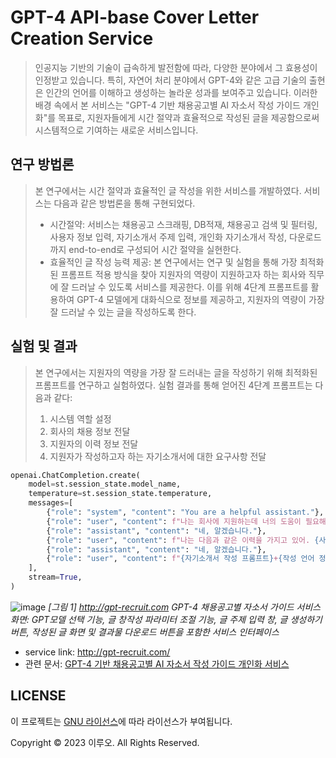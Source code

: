 # GPT-4 API-base Cover Letter Creation Service

> 인공지능 기반의 기술이 급속하게 발전함에 따라, 다양한 분야에서 그 효용성이 인정받고 있습니다.
> 특히, 자연어 처리 분야에서 GPT-4와 같은 고급 기술의 출현은 인간의 언어를 이해하고 생성하는 
> 놀라운 성과를 보여주고 있습니다. 이러한 배경 속에서 본 서비스는 "GPT-4 기반 채용공고별 AI 자소서 
> 작성 가이드 개인화"를 목표로, 지원자들에게 시간 절약과 효율적으로 작성된 글을 제공함으로써 
> 시스템적으로 기여하는 새로운 서비스입니다.

## 연구 방법론
> 본 연구에서는 시간 절약과 효율적인 글 작성을 위한 서비스를 개발하였다.
> 서비스는 다음과 같은 방법론을 통해 구현되었다.
> - 시간절약: 서비스는 채용공고 스크래핑, DB적재, 채용공고 검색 및 필터링, 사용자 정보 입력, 자기소개서 주제 입력, 개인화 자기소개서 작성, 다운로드까지 end-to-end로 구성되어 시간 절약을 실현한다.
> - 효율적인 글 작성 능력 제공: 본 연구에서는 연구 및 실험을 통해 가장 최적화된 프롬프트 적용 방식을 찾아 지원자의 역량이 지원하고자 하는 회사와 직무에 잘 드러날 수 있도록 서비스를 제공한다. 이를 위해 4단계 프롬프트를 활용하여 GPT-4 모델에게 대화식으로 정보를 제공하고, 지원자의 역량이 가장 잘 드러날 수 있는 글을 작성하도록 한다.
## 실험 및 결과
> 본 연구에서는 지원자의 역량을 가장 잘 드러내는 글을 작성하기 위해 최적화된 프롬프트를 연구하고 
> 실험하였다. 실험 결과를 통해 얻어진 4단계 프롬프트는 다음과 같다:
> 1. 시스템 역할 설정
> 2. 회사의 채용 정보 전달
> 3. 지원자의 이력 정보 전달
> 4. 지원자가 작성하고자 하는 자기소개서에 대한 요구사항 전달
```python
openai.ChatCompletion.create(
    model=st.session_state.model_name,
    temperature=st.session_state.temperature,
    messages=[
        {"role": "system", "content": "You are a helpful assistant."},
        {"role": "user", "content": f"나는 회사에 지원하는데 너의 도움이 필요해. 회사의 채용정보는 다음과 같아. {채용공고 정보}"},
        {"role": "assistant", "content": "네, 알겠습니다."},
        {"role": "user", "content": f"나는 다음과 같은 이력을 가지고 있어. {사용자 정보}"},
        {"role": "assistant", "content": "네, 알겠습니다."},
        {"role": "user", "content": f"{자기소개서 작성 프롬프트}+{작성 언어 정보}"}
    ],
    stream=True,
)
```

![image](https://user-images.githubusercontent.com/61719257/228704474-6d2af724-b3a3-4f55-9701-af77e7d4686a.png)
_[그림 1] http://gpt-recruit.com GPT-4 채용공고별 자소서 가이드 서비스 화면: GPT모델 선택 기능, 글 창작성 파라미터 조절 기능, 글 주제 입력 창, 글 생성하기 버튼, 작성된 글 화면 및 결과물 다운로드 버튼을 포함한 서비스 인터페이스_


- service link: http://gpt-recruit.com/
- 관련 문서: [GPT-4 기반 채용공고별 AI 자소서 작성 가이드 개인화 서비스](https://github.com/comsa33/ai_resume/blob/main/KIPS_C2023A0006.pdf)



## LICENSE

이 프로젝트는 [GNU 라이선스](https://github.com/comsa33/ai_resume/blob/main/LICENSE.txt)에 따라 라이선스가 부여됩니다.

Copyright © 2023 이루오. All Rights Reserved.
